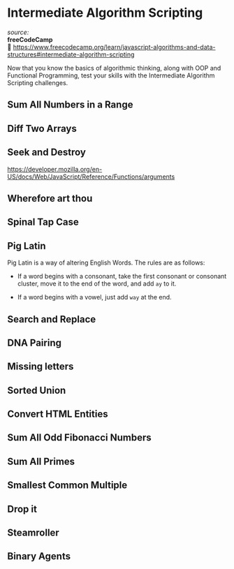 # Intermediate Algorithm Scripting

_source:_  
**freeCodeCamp**  
:link: https://www.freecodecamp.org/learn/javascript-algorithms-and-data-structures#intermediate-algorithm-scripting  

Now that you know the basics of algorithmic thinking, along with OOP and Functional Programming, test your skills with the Intermediate Algorithm Scripting challenges.  

## Sum All Numbers in a Range

## Diff Two Arrays

## Seek and Destroy

https://developer.mozilla.org/en-US/docs/Web/JavaScript/Reference/Functions/arguments  

## Wherefore art thou

## Spinal Tap Case

## Pig Latin

Pig Latin is a way of altering English Words. The rules are as follows:  

- If a word begins with a consonant, take the first consonant or consonant cluster, move it to the end of the word, and add ``ay`` to it.

- If a word begins with a vowel, just add ``way`` at the end.

## Search and Replace

## DNA Pairing

## Missing letters

## Sorted Union

## Convert HTML Entities

## Sum All Odd Fibonacci Numbers

## Sum All Primes

## Smallest Common Multiple

## Drop it

## Steamroller

## Binary Agents